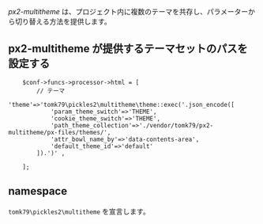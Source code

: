 

*px2-multitheme* は、プロジェクト内に複数のテーマを共存し、パラメーターから切り替える方法を提供します。

<!-- autoindex -->


## px2-multitheme が提供するテーマセットのパスを設定する

```
	$conf->funcs->processor->html = [
		// テーマ
		'theme'=>'tomk79\pickles2\multitheme\theme::exec('.json_encode([
			'param_theme_switch'=>'THEME',
			'cookie_theme_switch'=>'THEME',
			'path_theme_collection'=>'./vendor/tomk79/px2-multitheme/px-files/themes/',
			'attr_bowl_name_by'=>'data-contents-area',
			'default_theme_id'=>'default'
		]).')' ,

	];

```

## namespace

`tomk79\pickles2\multitheme` を宣言します。

